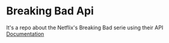 # Breaking Bad Api

It's a repo about the Netflix's Breaking Bad serie using their API [Documentation](https://breakingbadapi.com/documentation)
